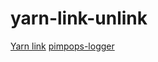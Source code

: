 # yarn-link-unlink
[Yarn link](https://classic.yarnpkg.com/ru/docs/cli/link/)
[pimpops-logger](https://www.npmjs.com/package/pimpops-logger)
